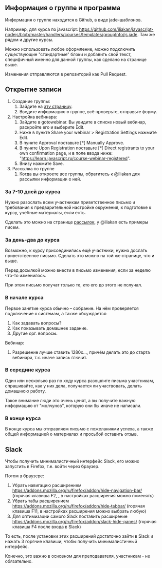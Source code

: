 <!--
 - У юзера преподавателя:
   - roles: ["teacher"]
   - profileTabsEnabled: ["courses"]
   - teacherEmail: my@email.com - в отличие от email (скрытый email аккаунта) и publicEmail (публичный в профиле), этот email для коммуникации по курсам, публикуется для курсантов.
   - isTeacherFrontpage: true - для преподавателя, который давно ведёт курсы
   - gotowebinar - данные gotowebinar-организатора
 - Для получения данных gotowebinar, от имени юзера зайти на:
   - https://api.citrixonline.com/oauth/authorize?client_id=5Ven6FoiKXuDfNWYroB95v2xWYJqlFfT
   - с полученным кодом (заменить его в конце строки ниже):
     curl -X POST -H "Accept:application/json" -H "Content-Type: application/x-www-form-urlencoded" "https://api.citrixonline.com/oauth/access_token" -d 'grant_type=authorization_code&client_id=5Ven6FoiKXuDfNWYroB95v2xWYJqlFfT&code=КОД'
   - JSON-результат в свойство юзера gotowebinar
 - В коллекции courseTeacher должна быть запись о курсе, который он ведёт
 - На https://global.gotowebinar.com, go to Settings > Recording tab and select "Save recordings online (beta)".
-->

## Информация о группе и программа

Информация о группе находится в Github, в виде jade-шаблонов.

Например, для курса по javascript: <https://github.com/iliakan/javascript-nodejs/blob/master/handlers/courses/templates/groupInfo/js.jade>. Там же рядом и другие курсы.

Можно использовать любое оформление, можно подключить существующие "стандартные" блоки и добавить свой текст, специфичный именно для данной группы, как сделано на странице выше.

Изменения отправляются в репозиторий как Pull Request.

## Открытие записи

1. Создание группы:
    1. Зайдите на [эту страницу](/courses/teacher/group-create).
    2. Введите информацию о группе, всё проверьте, отправьте форму.
2. Настройка вебинара:
    1. Зайдите в gotowebinar. Вы увидите в списке новый вебинар, раскройте его и выберите Edit.
    2. Ниже в пункте Share your webinar > Registration Settings нажмите Edit.
    3. В пункте Approval поставьте [*] Manually Approve.
    4. В пункте Upon Registration поставьте [*] Direct registrants to your own confirmation page, и в поле ввода ниже: "https://learn.javascript.ru/course-webinar-registered".
    5. Внизу нажмите Save.
3. Рассылка по группе
    1. Когда вы откроете все группы, обратитесь к @iliakan для рассылки информации о ней.

### За 7-10 дней до курса

Нужно разослать всем участникам приветственное письмо и требования к предварительной настройке окружения,
к подготовке к курсу, учебные материалы, если есть.

Сделать это можно на странице [рассылок](/newsletter/admin/newsletter-releases), у @iliakan есть примеры писем.

### За день-два до курса

Возможно, к курсу присоединились ещё участники, нужно дослать приветственное письмо. Сделать это можно на той же странице, что и выше.

Перед досылкой можно внести в письмо изменения, если за неделю что-то изменилось.

При этом письмо получат только те, кто его до этого не получал.

### В начале курса

Первое занятие курса обычно – собрание. На нём проверяется подключение к системам, а также обсуждается:

1. Как задавать вопросы?
2. Как показывать домашнее задание.
3. Другие орг. вопросы.

Вебинар:

1. Разрешение лучше ставить 1280x..., причём делать это до старта вебинара, т.к. иначе запись глючит.

### В середине курса

Один или несколько раз по ходу курса разошлите письма участникам, спрашивайте, как у них дела, получается ли участвовать, делать домашнюю работу.

Такое внимание люди это очень ценят, а вы получите важную информацию от "молчунов", которую они бы иначе не написали.

### В конце курса

В конце курса мы отправляем письмо с пожеланиями успеха, а также общей информацией о материалах и просьбой оставить отзыв.

## Slack

Чтобы получить минималистичный интерфейс Slack, его можно запустить в Firefox, т.е. войти через браузер.

Потом в браузере:

1. Убрать навигацию расширением <https://addons.mozilla.org/ru/firefox/addon/hide-navigation-bar/> (горячая клавиша F2, , в настройках расширения можно поменять)
2. Убрать табы расширением https://addons.mozilla.org/ru/firefox/addon/hide-tabbar/ (горячая клавиша F11, в настройках расширения можно выбрать любую)
3. Для оптимизации самого Slack поставить расширение https://addons.mozilla.org/ru/firefox/addon/slack-hide-panes/ (горячая клавиша F4 после входа в Slack)

То есть, после установки этих расширений достаточно зайти в Slack и нажать 3 горячие клавиши, чтобы получить минималистичный интерфейс.

Конечно, это важно в основном для преподавателя, участникам - не обязательно.

